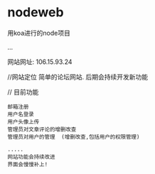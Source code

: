 # nodeweb
用koa进行的node项目

...

网站网址: 106.15.93.24

//网站定位
    简单的论坛网站.
    后期会持续开发新功能

// 目前功能

    邮箱注册 
    用户名登录
    用户头像上传
    管理员对文章评论的增删改查
    管理员对用户的管理  (增删改查,包括用户的权限管理)
    
    .....
    网站功能会持续改进
    界面会慢慢补上!
    
